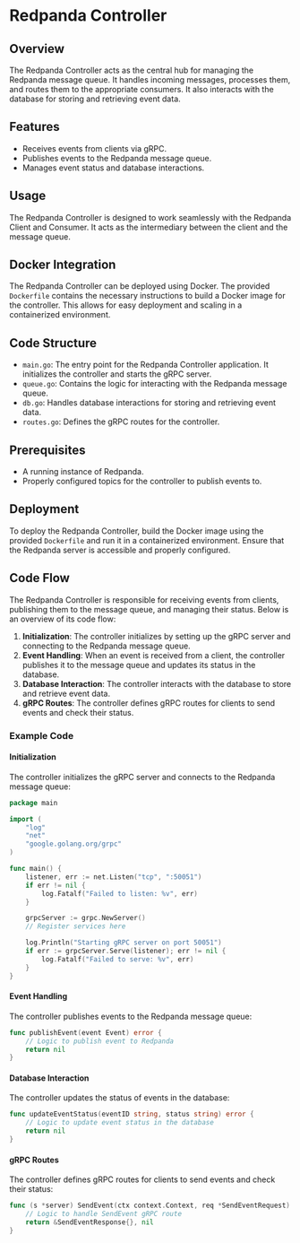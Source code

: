 # Redpanda Controller

## Overview
The Redpanda Controller acts as the central hub for managing the Redpanda message queue. It handles incoming messages, processes them, and routes them to the appropriate consumers. It also interacts with the database for storing and retrieving event data.

## Features
- Receives events from clients via gRPC.
- Publishes events to the Redpanda message queue.
- Manages event status and database interactions.

## Usage
The Redpanda Controller is designed to work seamlessly with the Redpanda Client and Consumer. It acts as the intermediary between the client and the message queue.

## Docker Integration
The Redpanda Controller can be deployed using Docker. The provided `Dockerfile` contains the necessary instructions to build a Docker image for the controller. This allows for easy deployment and scaling in a containerized environment.

## Code Structure
- `main.go`: The entry point for the Redpanda Controller application. It initializes the controller and starts the gRPC server.
- `queue.go`: Contains the logic for interacting with the Redpanda message queue.
- `db.go`: Handles database interactions for storing and retrieving event data.
- `routes.go`: Defines the gRPC routes for the controller.

## Prerequisites
- A running instance of Redpanda.
- Properly configured topics for the controller to publish events to.

## Deployment
To deploy the Redpanda Controller, build the Docker image using the provided `Dockerfile` and run it in a containerized environment. Ensure that the Redpanda server is accessible and properly configured.

## Code Flow

The Redpanda Controller is responsible for receiving events from clients, publishing them to the message queue, and managing their status. Below is an overview of its code flow:

1. **Initialization**: The controller initializes by setting up the gRPC server and connecting to the Redpanda message queue.
2. **Event Handling**: When an event is received from a client, the controller publishes it to the message queue and updates its status in the database.
3. **Database Interaction**: The controller interacts with the database to store and retrieve event data.
4. **gRPC Routes**: The controller defines gRPC routes for clients to send events and check their status.

### Example Code

#### Initialization
The controller initializes the gRPC server and connects to the Redpanda message queue:

```go
package main

import (
	"log"
	"net"
	"google.golang.org/grpc"
)

func main() {
	listener, err := net.Listen("tcp", ":50051")
	if err != nil {
		log.Fatalf("Failed to listen: %v", err)
	}

	grpcServer := grpc.NewServer()
	// Register services here

	log.Println("Starting gRPC server on port 50051")
	if err := grpcServer.Serve(listener); err != nil {
		log.Fatalf("Failed to serve: %v", err)
	}
}
```

#### Event Handling
The controller publishes events to the Redpanda message queue:

```go
func publishEvent(event Event) error {
	// Logic to publish event to Redpanda
	return nil
}
```

#### Database Interaction
The controller updates the status of events in the database:

```go
func updateEventStatus(eventID string, status string) error {
	// Logic to update event status in the database
	return nil
}
```

#### gRPC Routes
The controller defines gRPC routes for clients to send events and check their status:

```go
func (s *server) SendEvent(ctx context.Context, req *SendEventRequest) (*SendEventResponse, error) {
	// Logic to handle SendEvent gRPC route
	return &SendEventResponse{}, nil
}
```